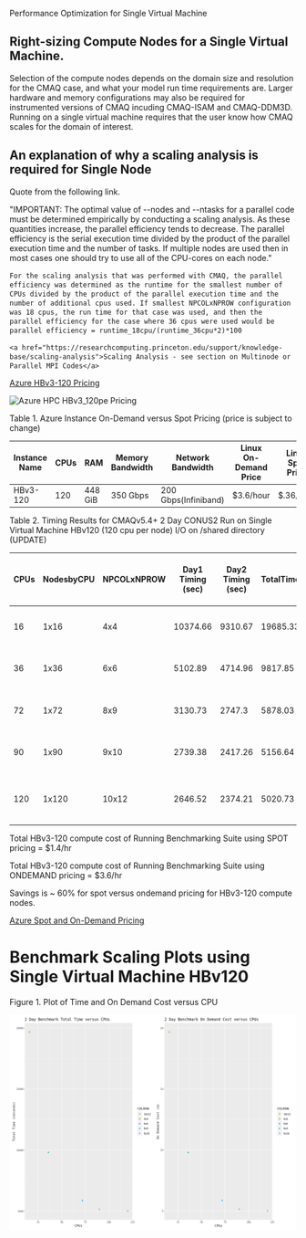 Performance Optimization for Single Virtual Machine

## Right-sizing Compute Nodes for a Single Virtual Machine.

Selection of the compute nodes depends on the domain size and resolution for the CMAQ case, and what your model run time requirements are.
Larger hardware and memory configurations may also be required for instrumented versions of CMAQ incuding CMAQ-ISAM and CMAQ-DDM3D.
Running on a single virtual machine requires that the user know how CMAQ scales for the domain of interest.

## An explanation of why a scaling analysis is required for Single Node

Quote from the following link.

"IMPORTANT: The optimal value of --nodes and --ntasks for a parallel code must be determined empirically by conducting a scaling analysis. As these quantities increase, the parallel efficiency tends to decrease. The parallel efficiency is the serial execution time divided by the product of the parallel execution time and the number of tasks. If multiple nodes are used then in most cases one should try to use all of the CPU-cores on each node."

```{note}
For the scaling analysis that was performed with CMAQ, the parallel efficiency was determined as the runtime for the smallest number of CPUs divided by the product of the parallel execution time and the number of additional cpus used. If smallest NPCOLxNPROW configuration was 18 cpus, the run time for that case was used, and then the parallel efficiency for the case where 36 cpus were used would be parallel efficiency = runtime_18cpu/(runtime_36cpu*2)*100
```

```{seealso}
<a href="https://researchcomputing.princeton.edu/support/knowledge-base/scaling-analysis">Scaling Analysis - see section on Multinode or Parallel MPI Codes</a>

```

<a href="https://azure.com/e/a5d6f8654d634e8b93973574cbda428d">Azure HBv3-120 Pricing</a>

![Azure HPC HBv3_120pe Pricing](./Azure_HPC_HBv3_Pricing.png)


Table 1. Azure Instance On-Demand versus Spot Pricing (price is subject to change)

| Instance Name	| CPUs |  RAM      |  Memory Bandwidth	| Network Bandwidth | Linux On-Demand Price | Linux Spot Price | 
| ------------  | ----- | --------  | ---------------   | ---------------   | --------------------  | ---------------  |
| HBv3-120	| 120	|  448 GiB   |	 350 Gbps	        | 200 Gbps(Infiniband)          |   $3.6/hour         | $.36/hour     |



Table 2. Timing Results for CMAQv5.4+ 2 Day CONUS2 Run on Single Virtual Machine HBv120 (120 cpu per node) I/O on /shared directory (UPDATE)

|CPUs |   NodesbyCPU |  NPCOLxNPROW  |   Day1 Timing (sec)  |  Day2 Timing (sec) |  TotalTime  | CPU Hours/day |  SBATCH --exclusive | Data Imported or Copied  |   Equation using Spot Pricing |  SpotCost  |    Equation using On Demand Pricing |  OnDemandCost |   compiler flag |  i/o dir |
| --  | ----------   | -----------   |  -----------------   |  ----------------  |  ---------  | ------------  |  -----------------  |  ----------------------  |   --------------   |  --------------------------  |  -------------------------         |  --------     |   ------------  | -------  |
|16   |   1x16  |  4x4  |   10374.66 |       9310.67  |       19685.33 |       2.734 |  no  |    copied |   $.36/hr * 1 nodes * 5.468 = |   7.87 |   3.6/hr * 1 nodes * 5.468 = |     19.68 |  with -march=native compiler flag |       shared/data |
|36   |   1x36  |  6x6  |   5102.89  |       4714.96  |       9817.85  |       1.36  |  no  |    copied |  $.36/hr * 1 nodes * 2.72 =   |  3.92  |  3.6/hr * 1 nodes * 2.72  =  |    9.79   | with -march=native compiler flag  |      /shared/data |
|72   |   1x72  |  8x9  |   3130.73  |       2747.3   |       5878.03  |       .815  |  no  |    copied |   $.36/hr * 1 nodes * 1.63 =   |  2.35  |  3.6/hr * 1 nodes * 1.63  =  |    5.87   | with -march=native compiler flag  |      /shared/data | 
|90   |   1x90  |  9x10 |   2739.38  |       2417.26  |       5156.64  |       .715  |  no  |    copied |   $.36/hr * 1 nodes * 1.43 =   |  2.06  |  3.6/hr * 1 nodes * 1.43 =   |    5.15   | with -march=native compiler flag  |      /shared/data |
|120  |   1x120 |  10x12 |   2646.52 |        2374.21 |        5020.73 |        .6973 |   no |   copied |    $.36/hr * 1 nodes * 1.3946 = |  2.01 |    3.6/hr * 1 nodes * 1.39 = |      5.00 |   with -march=native compiler flag |        /shared/data |



Total HBv3-120 compute cost of Running Benchmarking Suite using SPOT pricing = $1.4/hr

Total HBv3-120 compute cost of Running Benchmarking Suite using ONDEMAND pricing = $3.6/hr

Savings is ~ 60% for spot versus  ondemand pricing for HBv3-120 compute nodes.

<a href="https://azure.microsoft.com/en-us/pricing/details/virtual-machines/linux/">Azure Spot and On-Demand Pricing</a>

# Benchmark Scaling Plots using Single Virtual Machine HBv120


Figure 1. Plot of Time and On Demand Cost versus CPU

![Plot of Total Time and On Demand Cost versus CPUs for HBv120 using ggplot](../../qa_plots/scaling_plots/hbv120_Time_CPUs_SingleVM_ggplot.png)
